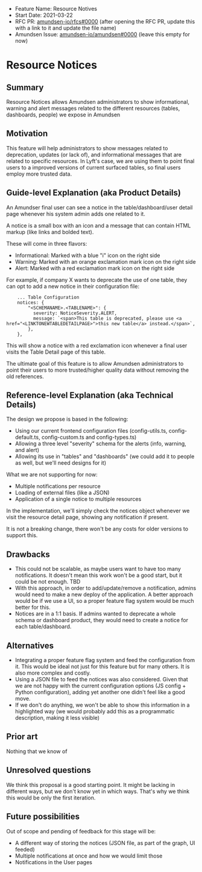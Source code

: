 - Feature Name: Resource Notives
- Start Date: 2021-03-22
- RFC PR: [amundsen-io/rfcs#0000](https://github.com/amundsen-io/rfcs/pull/0000) (after opening the RFC PR, update this with a link to it and update the file name)
- Amundsen Issue: [amundsen-io/amundsen#0000](https://github.com/amundsen-io/amundsen/issues/0000) (leave this empty for now)

# Resource Notices

## Summary

Resource Notices allows Amundsen administrators to show informational, warning and alert messages related to the different resources (tables, dashboards, people) we expose in Amundsen

## Motivation

This feature will help administrators to show messages related to deprecation, updates (or lack of), and informational messages that are related to specific resources. In Lyft's case, we are using them to point final users to a improved versions of current surfaced tables, so final users employ more trusted data.

## Guide-level Explanation (aka Product Details)

An Amundser final user can see a notice in the table/dashboard/user detail page whenever his system admin adds one related to it.

A notice is a small box with an icon and a message that can contain HTML markup (like links and bolded text).

These will come in three flavors:

- Informational: Marked with a blue "i" icon on the right side
- Warning: Marked with an orange exclamation mark icon on the right side
- Alert: Marked with a red exclamation mark icon on the right side

For example, if company X wants to deprecate the use of one table, they can opt to add a new notice in their configuration file:

```
    ... Table Configuration
    notices: {
        "<SCHEMANAME>.<TABLENAME>": {
          severity: NoticeSeverity.ALERT,
          message: `<span>This table is deprecated, please use <a href="<LINKTONEWTABLEDETAILPAGE>">this new table</a> instead.</span>`,
        },
    },
```

This will show a notice with a red exclamation icon whenever a final user visits the Table Detail page of this table.

The ultimate goal of this feature is to allow Amundsen administrators to point their users to more trusted/higher quality data without removing the old references.

## Reference-level Explanation (aka Technical Details)

The design we propose is based in the following:

- Using our current frontend configuration files (config-utils.ts, config-default.ts, config-custom.ts and config-types.ts)
- Allowing a three level "severity" schema for the alerts (info, warning, and alert)
- Allowing its use in "tables" and "dashboards" (we could add it to people as well, but we'll need designs for it)

What we are not supporting for now:

- Multiple notifications per resource
- Loading of external files (like a JSON)
- Application of a single notice to multiple resources

In the implementation, we'll simply check the notices object whenever we visit the resource detail page, showing any notification if present.

It is not a breaking change, there won't be any costs for older versions to support this.

## Drawbacks

- This could not be scalable, as maybe users want to have too many notifications. It doesn't mean this work won't be a good start, but it could be not enough. TBD
- With this approach, in order to add/update/remove a notification, admins would need to make a new deploy of the application. A better approach would be if we use a UI, so a proper feature flag system would be much better for this.
- Notices are in a 1:1 basis. If admins wanted to deprecate a whole schema or dashboard product, they would need to create a notice for each table/dashboard.

## Alternatives

- Integrating a proper feature flag system and feed the configuration from it. This would be ideal not just for this feature but for many others. It is also more complex and costly.
- Using a JSON file to feed the notices was also considered. Given that we are not happy with the current configuration options (JS config + Python configuration), adding yet another one didn't feel like a good move.
- If we don't do anything, we won't be able to show this information in a highlighted way (we would probably add this as a programmatic description, making it less visible)

## Prior art

Nothing that we know of

## Unresolved questions

We think this proposal is a good starting point. It might be lacking in different ways, but we don't know yet in which ways. That's why we think this would be only the first iteration.

## Future possibilities

Out of scope and pending of feedback for this stage will be:

- A different way of storing the notices (JSON file, as part of the graph, UI feeded)
- Multiple notifications at once and how we would limit those
- Notifications in the User pages
